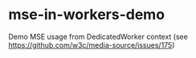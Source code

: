 # mse-in-workers-demo
Demo MSE usage from DedicatedWorker context (see https://github.com/w3c/media-source/issues/175)
